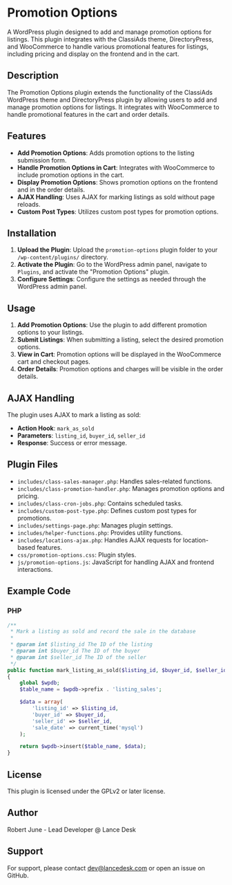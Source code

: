 # Promotion Options

A WordPress plugin designed to add and manage promotion options for listings. This plugin integrates with the ClassiAds theme, DirectoryPress, and WooCommerce to handle various promotional features for listings, including pricing and display on the frontend and in the cart.

## Description

The Promotion Options plugin extends the functionality of the ClassiAds WordPress theme and DirectoryPress plugin by allowing users to add and manage promotion options for listings. It integrates with WooCommerce to handle promotional features in the cart and order details.

## Features

- **Add Promotion Options**: Adds promotion options to the listing submission form.
- **Handle Promotion Options in Cart**: Integrates with WooCommerce to include promotion options in the cart.
- **Display Promotion Options**: Shows promotion options on the frontend and in the order details.
- **AJAX Handling**: Uses AJAX for marking listings as sold without page reloads.
- **Custom Post Types**: Utilizes custom post types for promotion options.

## Installation

1. **Upload the Plugin**: Upload the `promotion-options` plugin folder to your `/wp-content/plugins/` directory.
2. **Activate the Plugin**: Go to the WordPress admin panel, navigate to `Plugins`, and activate the "Promotion Options" plugin.
3. **Configure Settings**: Configure the settings as needed through the WordPress admin panel.

## Usage

1. **Add Promotion Options**: Use the plugin to add different promotion options to your listings.
2. **Submit Listings**: When submitting a listing, select the desired promotion options.
3. **View in Cart**: Promotion options will be displayed in the WooCommerce cart and checkout pages.
4. **Order Details**: Promotion options and charges will be visible in the order details.

## AJAX Handling

The plugin uses AJAX to mark a listing as sold:

- **Action Hook**: `mark_as_sold`
- **Parameters**: `listing_id`, `buyer_id`, `seller_id`
- **Response**: Success or error message.

## Plugin Files

- `includes/class-sales-manager.php`: Handles sales-related functions.
- `includes/class-promotion-handler.php`: Manages promotion options and pricing.
- `includes/class-cron-jobs.php`: Contains scheduled tasks.
- `includes/custom-post-type.php`: Defines custom post types for promotions.
- `includes/settings-page.php`: Manages plugin settings.
- `includes/helper-functions.php`: Provides utility functions.
- `includes/locations-ajax.php`: Handles AJAX requests for location-based features.
- `css/promotion-options.css`: Plugin styles.
- `js/promotion-options.js`: JavaScript for handling AJAX and frontend interactions.

## Example Code

### PHP

```php
/**
 * Mark a listing as sold and record the sale in the database
 *
 * @param int $listing_id The ID of the listing
 * @param int $buyer_id The ID of the buyer
 * @param int $seller_id The ID of the seller
 */
public function mark_listing_as_sold($listing_id, $buyer_id, $seller_id)
{
    global $wpdb;
    $table_name = $wpdb->prefix . 'listing_sales';

    $data = array(
        'listing_id' => $listing_id,
        'buyer_id' => $buyer_id,
        'seller_id' => $seller_id,
        'sale_date' => current_time('mysql')
    );

    return $wpdb->insert($table_name, $data);
}
```

## License

This plugin is licensed under the GPLv2 or later license.

## Author

Robert June - Lead Developer @ Lance Desk

## Support

For support, please contact [dev@lancedesk.com](mailto:dev@lancedesk.com) or open an issue on GitHub.
